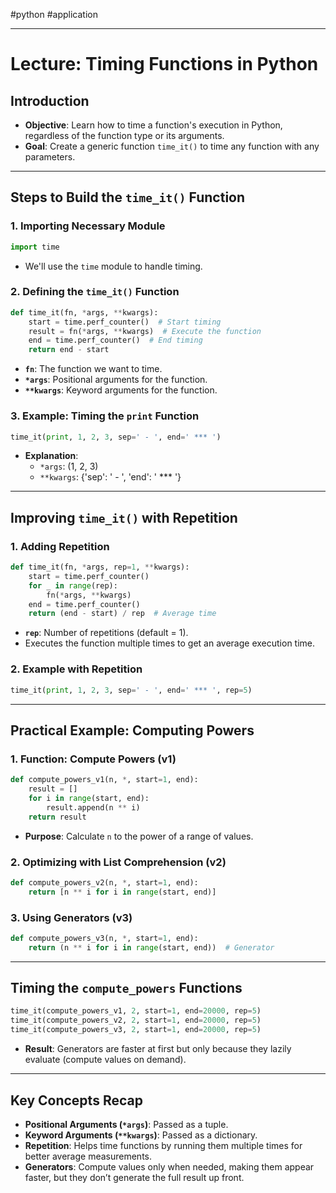 #python #application

---
# Lecture: Timing Functions in Python

## Introduction
- **Objective**: Learn how to time a function's execution in Python, regardless of the function type or its arguments.
- **Goal**: Create a generic function `time_it()` to time any function with any parameters.

---

## Steps to Build the `time_it()` Function

### 1. **Importing Necessary Module**
```python
import time
```
- We'll use the `time` module to handle timing.

### 2. **Defining the `time_it()` Function**
```python
def time_it(fn, *args, **kwargs):
    start = time.perf_counter()  # Start timing
    result = fn(*args, **kwargs)  # Execute the function
    end = time.perf_counter()  # End timing
    return end - start
```
- **`fn`**: The function we want to time.
- **`*args`**: Positional arguments for the function.
- **`**kwargs`**: Keyword arguments for the function.

### 3. **Example: Timing the `print` Function**
```python
time_it(print, 1, 2, 3, sep=' - ', end=' *** ')
```
- **Explanation**: 
  - `*args`: (1, 2, 3)
  - `**kwargs`: {'sep': ' - ', 'end': ' *** '}

---

## Improving `time_it()` with Repetition
### 1. **Adding Repetition**
```python
def time_it(fn, *args, rep=1, **kwargs):
    start = time.perf_counter()
    for _ in range(rep):
        fn(*args, **kwargs)
    end = time.perf_counter()
    return (end - start) / rep  # Average time
```
- **`rep`**: Number of repetitions (default = 1).
- Executes the function multiple times to get an average execution time.

### 2. **Example with Repetition**
```python
time_it(print, 1, 2, 3, sep=' - ', end=' *** ', rep=5)
```
---

## Practical Example: Computing Powers
### 1. **Function: Compute Powers (v1)**
```python
def compute_powers_v1(n, *, start=1, end):
    result = []
    for i in range(start, end):
        result.append(n ** i)
    return result
```
- **Purpose**: Calculate `n` to the power of a range of values.

### 2. **Optimizing with List Comprehension (v2)**
```python
def compute_powers_v2(n, *, start=1, end):
    return [n ** i for i in range(start, end)]
```

### 3. **Using Generators (v3)**
```python
def compute_powers_v3(n, *, start=1, end):
    return (n ** i for i in range(start, end))  # Generator
```

---

## Timing the `compute_powers` Functions
```python
time_it(compute_powers_v1, 2, start=1, end=20000, rep=5)
time_it(compute_powers_v2, 2, start=1, end=20000, rep=5)
time_it(compute_powers_v3, 2, start=1, end=20000, rep=5)
```
- **Result**: Generators are faster at first but only because they lazily evaluate (compute values on demand).

---

## Key Concepts Recap
- **Positional Arguments (`*args`)**: Passed as a tuple.
- **Keyword Arguments (`**kwargs`)**: Passed as a dictionary.
- **Repetition**: Helps time functions by running them multiple times for better average measurements.
- **Generators**: Compute values only when needed, making them appear faster, but they don’t generate the full result up front.